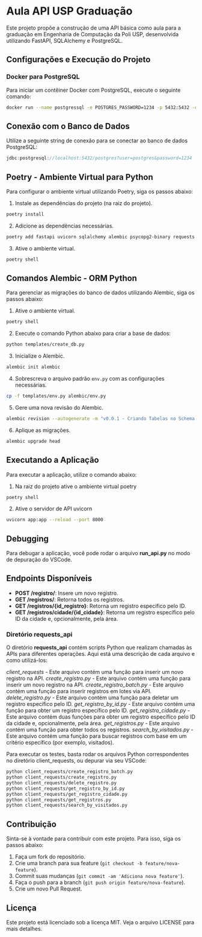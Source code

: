 # Aula API USP Graduação

Este projeto propõe a construção de uma API básica como aula para a graduação em Engenharia de Computação da Poli USP, desenvolvida utilizando FastAPI, SQLAlchemy e PostgreSQL.

## Configurações e Execução do Projeto

### Docker para PostgreSQL

Para iniciar um contêiner Docker com PostgreSQL, execute o seguinte comando:

```sh
docker run --name postgressql -e POSTGRES_PASSWORD=1234 -p 5432:5432 -d postgres 
```

## Conexão com o Banco de Dados

Utilize a seguinte string de conexão para se conectar ao banco de dados PostgreSQL:

```java
jdbc:postgresql://localhost:5432/postgres?user=postgres&password=1234
```

## Poetry - Ambiente Virtual para Python

Para configurar o ambiente virtual utilizando Poetry, siga os passos abaixo:

1. Instale as dependências do projeto (na raiz do projeto).

```sh
poetry install
```

2. Adicione as dependências necessárias.

```sh
poetry add fastapi uvicorn sqlalchemy alembic psycopg2-binary requests
```

3. Ative o ambiente virtual.

```sh
poetry shell
```

## Comandos Alembic - ORM Python

Para gerenciar as migrações do banco de dados utilizando Alembic, siga os passos abaixo:

1. Ative o ambiente virtual.
```sh
poetry shell
```
2. Execute o comando Python abaixo para criar a base de dados:
```sh
python templates/create_db.py
```

3. Inicialize o Alembic.
```sh
alembic init alembic
```

4. Sobrescreva o arquivo padrão `env.py` com as configurações necessárias.
```sh
cp -f templates/env.py alembic/env.py 
```

5. Gere uma nova revisão do Alembic.
```sh
alembic revision --autogenerate -m "v0.0.1 - Criando Tabelas no Schema API" 
```

6. Aplique as migrações.
```sh
alembic upgrade head
```


## Executando a Aplicação

Para executar a aplicação, utilize o comando abaixo:
1. Na raiz do projeto ative o ambiente virtual poetry
```sh
poetry shell
```

2. Ative o servidor de API uvicorn
```sh
uvicorn app:app --reload --port 8000
```

## Debugging

Para debugar a aplicação, você pode rodar o arquivo **run_api.py** no modo de depuração do VSCode.

## Endpoints Disponíveis

- **POST /registro/**: Insere um novo registro.
- **GET /registros/**: Retorna todos os registros.
- **GET /registros/{id_registro}**: Retorna um registro específico pelo ID.
- **GET /registros/cidade/{id_cidade}**: Retorna um registro específico pelo ID da cidade e, opcionalmente, pela área.


### Diretório requests_api

O diretório **requests_api** contém scripts Python que realizam chamadas às APIs para diferentes operações. Aqui está uma descrição de cada arquivo e como utilizá-los:


*client_requests* - Este arquivo contém uma função para inserir um novo registro na API.
*create_registro.py* - Este arquivo contém uma função para inserir um novo registro na API.
*create_registro_batch.py*  - Este arquivo contém uma função para inserir registros em lotes via API.
*delete_registro.py* - Este arquivo contém uma função para deletar um registro específico pelo ID.
*get_registro_by_id.py* - Este arquivo contém uma função para obter um registro específico pelo ID.
*get_registro_cidade.py* - Este arquivo contém duas funções para obter um registro específico pelo ID da cidade e, opcionalmente, pela área.
*get_registros.py* - Este arquivo contém uma função para obter todos os registros.
*search_by_visitados.py* - Este arquivo contém uma função para buscar registros com base em um critério específico (por exemplo, visitados).  

  

Para executar os testes, basta rodar os arquivos Python correspondentes no diretório client_requests, ou depurar via seu VSCode:
```sh
python client_requests/create_registro_batch.py
python client_requests/create_registro.py
python client_requests/delete_registro.py
python client_requests/get_registro_by_id.py
python client_requests/get_registro_cidade.py
python client_requests/get_registros.py
python client_requests/search_by_visitados.py
```

## Contribuição

Sinta-se à vontade para contribuir com este projeto. Para isso, siga os passos abaixo:

1. Faça um fork do repositório.
2. Crie uma branch para sua feature (`git checkout -b feature/nova-feature`).
3. Commit suas mudanças (`git commit -am 'Adiciona nova feature'`).
4. Faça o push para a branch (`git push origin feature/nova-feature`).
5. Crie um novo Pull Request.

## Licença

Este projeto está licenciado sob a licença MIT. Veja o arquivo LICENSE para mais detalhes.

